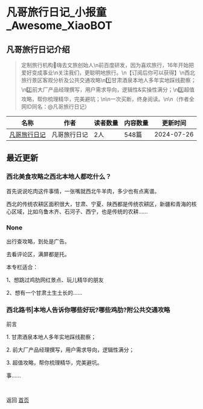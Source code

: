 # 凡哥旅行日记_小报童_Awesome_XiaoBOT

## 凡哥旅行日记介绍
> 定制旅行机构🌊嗨去文旅创始人\n前百度研发，因为喜欢旅行，16年开始把爱好变成事业\n关注我们，更聪明地旅行。\n【订阅后你可以获得】\n西北旅行景区客观分析及公共交通攻略\n1️⃣甘肃酒泉本地人多年实地踩线勘察；\n2️⃣前大厂产品经理撰写，用户需求导向，逻辑性&实操性满分；\n3️⃣超值攻略，帮你梳理精华，完美避坑；\n\n一次买断，终身阅读。\n\n（作者全网ID同名：@凡哥旅行日记）  
  


|名称|作者|读者数量|内容数量|更新时间|
|---|---|---|---|---|
|[凡哥旅行日记](https://xiaobot.net/p/fange?refer=0b133df9-27dc-423b-8101-639049001c13)|凡哥旅行日记|2人|548篇|2024-07-26|

## 最近更新
### 西北美食攻略之西北本地人都吃什么？

首先说说吃肉这件事情，一张嘴就西北牛羊肉，多少也有点离谱。

西北的传统农耕区面积很大，甘肃、宁夏、陕西都是传统农耕区，新疆和青海的核心区域，比如乌鲁木齐、石河子、西宁，也是传统的农耕......

### None

出行查攻略，到处是广告。

去看评论区，满屏都是托。

本专栏适合：

1、想跳过鸡肋网红景点、玩儿精华的朋友

2、想有一个甘肃土生土长的......

### 西北路书|本地人告诉你哪些好玩?哪些鸡肋?附公共交通攻略

前言

1\. 甘肃酒泉本地人多年实地踩线勘察；

2\. 前大厂产品经理撰写，用户需求导向，逻辑性满分；

3\. 超值攻略，帮你梳理精华，完美避坑。

​事......


<a href="https://github.com/Reno9527/awesome-xiaobot" style="color: white; text-decoration: none;">awesome-xiaobot</a>

返回 [首页](../README.md)
